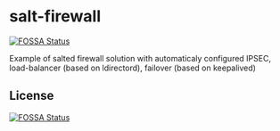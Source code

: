 # salt-firewall
[![FOSSA Status](https://app.fossa.io/api/projects/git%2Bgithub.com%2Fl13t%2Fsalt-firewall.svg?type=shield)](https://app.fossa.io/projects/git%2Bgithub.com%2Fl13t%2Fsalt-firewall?ref=badge_shield)


Example of salted firewall solution with automaticaly configured IPSEC, load-balancer (based on ldirectord), failover (based on keepalived)


## License
[![FOSSA Status](https://app.fossa.io/api/projects/git%2Bgithub.com%2Fl13t%2Fsalt-firewall.svg?type=large)](https://app.fossa.io/projects/git%2Bgithub.com%2Fl13t%2Fsalt-firewall?ref=badge_large)
